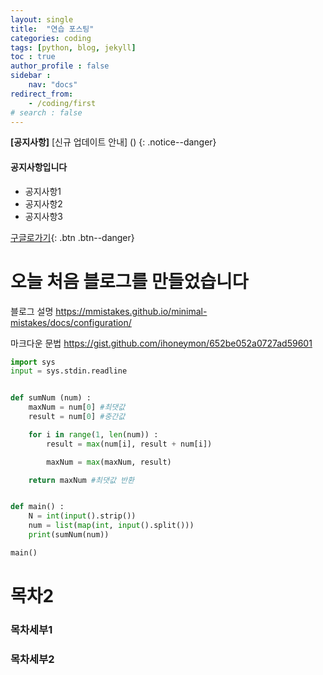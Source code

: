 ```yaml
---
layout: single
title:  "연습 포스팅"
categories: coding
tags: [python, blog, jekyll] 
toc : true
author_profile : false
sidebar :
    nav: "docs"
redirect_from:
    - /coding/first
# search : false
---
```



**[공지사항]** [신규 업데이트 안내] ()
{: .notice--danger}
<div class = "notice--success">
    <h4>공지사항입니다</h4>
<ul>
    <li>공지사항1</li>
    <li>공지사항2</li>
    <li>공지사항3</li>
</ul>
</div>

[구글로가기](http://google.com){: .btn .btn--danger}


# 오늘 처음 블로그를 만들었습니다

블로그 설명
https://mmistakes.github.io/minimal-mistakes/docs/configuration/

마크다운 문법
https://gist.github.com/ihoneymon/652be052a0727ad59601

```python
import sys
input = sys.stdin.readline


def sumNum (num) :
    maxNum = num[0] #최댓값
    result = num[0] #중간값

    for i in range(1, len(num)) :
        result = max(num[i], result + num[i])

        maxNum = max(maxNum, result)

    return maxNum #최댓값 반환


def main() :
    N = int(input().strip())
    num = list(map(int, input().split()))
    print(sumNum(num))

main()
```


# 목차2 
### 목차세부1
### 목차세부2